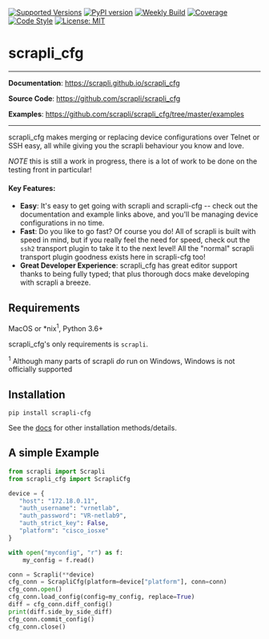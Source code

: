 [![Supported Versions](https://img.shields.io/pypi/pyversions/scrapli_cfg.svg)](https://pypi.org/project/scrapli_cfg)
[![PyPI version](https://badge.fury.io/py/scrapli_cfg.svg)](https://badge.fury.io/py/scrapli_cfg)
[![Weekly Build](https://github.com/scrapli/scrapli_cfg/workflows/Weekly%20Build/badge.svg)](https://github.com/scrapli/scrapli_cfg/actions?query=workflow%3A%22Weekly+Build%22)
[![Coverage](https://codecov.io/gh/scrapli/scrapli_cfg/branch/master/graph/badge.svg)](https://codecov.io/gh/scrapli/scrapli_cfg)
[![Code Style](https://img.shields.io/badge/code%20style-black-000000.svg)](https://github.com/ambv/black)
[![License: MIT](https://img.shields.io/badge/License-MIT-blueviolet.svg)](https://opensource.org/licenses/MIT)

scrapli_cfg
===========

---

**Documentation**: <a href="https://scrapli.github.io/scrapli_cfg" target="_blank">https://scrapli.github.io/scrapli_cfg</a>

**Source Code**: <a href="https://github.com/scrapli/scrapli_cfg" target="_blank">https://github.com/scrapli/scrapli_cfg</a>

**Examples**: <a href="https://github.com/scrapli/scrapli_cfg/tree/master/examples" target="_blank">https://github.com/scrapli/scrapli_cfg/tree/master/examples</a>

---

scrapli_cfg makes merging or replacing device configurations over Telnet or SSH easy, all while giving you the 
scrapli behaviour you know and love.

*NOTE* this is still a work in progress, there is a lot of work to be done on the testing front in particular!


#### Key Features:

- __Easy__: It's easy to get going with scrapli and scrapli-cfg -- check out the documentation and example links above, 
  and you'll be managing device configurations in no time.
- __Fast__: Do you like to go fast? Of course you do! All of scrapli is built with speed in mind, but if you really 
  feel the need for speed, check out the `ssh2` transport plugin to take it to the next level! All the "normal" 
  scrapli transport plugin goodness exists here in scrapli-cfg too!
- __Great Developer Experience__: scrapli_cfg has great editor support thanks to being fully typed; that plus 
  thorough docs make developing with scrapli a breeze.


## Requirements

MacOS or \*nix<sup>1</sup>, Python 3.6+

scrapli_cfg's only requirements is `scrapli`.

<sup>1</sup> Although many parts of scrapli *do* run on Windows, Windows is not officially supported


## Installation

```
pip install scrapli-cfg
```

See the [docs](https://scrapli.github.io/scrapli_cfg/user_guide/installation) for other installation methods/details.



## A simple Example

```python
from scrapli import Scrapli
from scrapli_cfg import ScrapliCfg

device = {
   "host": "172.18.0.11",
   "auth_username": "vrnetlab",
   "auth_password": "VR-netlab9",
   "auth_strict_key": False,
   "platform": "cisco_iosxe"
}

with open("myconfig", "r") as f:
    my_config = f.read()

conn = Scrapli(**device)
cfg_conn = ScrapliCfg(platform=device["platform"], conn=conn)
cfg_conn.open()
cfg_conn.load_config(config=my_config, replace=True)
diff = cfg_conn.diff_config()
print(diff.side_by_side_diff)
cfg_conn.commit_config()
cfg_conn.close()
```
